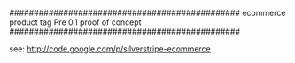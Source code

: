 ###############################################
ecommerce product tag
Pre 0.1 proof of concept
###############################################

see: http://code.google.com/p/silverstripe-ecommerce


